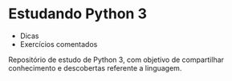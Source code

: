 # Estudando Python 3

- Dicas
- Exercícios comentados

Repositório de estudo de Python 3, com objetivo de compartilhar conhecimento e descobertas referente a linguagem.
